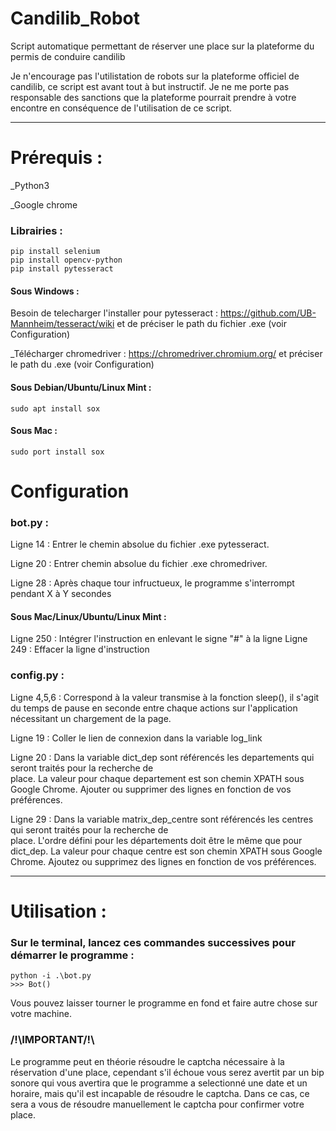 # Candilib_Robot
Script automatique permettant de réserver une place sur la plateforme du permis de conduire candilib

Je n'encourage pas l'utilistation de robots sur la plateforme officiel de candilib, ce script est avant tout à but instructif.
Je ne me porte pas responsable des sanctions que la plateforme pourrait prendre à votre encontre en conséquence de l'utilisation de ce script.

___________________________________________________

<h1>Prérequis :</h1>
 _Python3
 
 _Google chrome
<h3>Librairies :</h3>

    pip install selenium
    pip install opencv-python
    pip install pytesseract
<h4>Sous Windows :</h4>
 
 Besoin de telecharger l'installer pour pytesseract : https://github.com/UB-Mannheim/tesseract/wiki et de préciser le path du fichier .exe (voir Configuration)
  
  _Télécharger chromedriver : https://chromedriver.chromium.org/ et préciser le path du .exe (voir Configuration)
  
<h4>Sous Debian/Ubuntu/Linux Mint :</h4>

    sudo apt install sox

<h4>Sous Mac :</h4>

    sudo port install sox
  
 <h1>Configuration</h1>
    
   <h3>bot.py :</h3>
    
   Ligne 14 : Entrer le chemin absolue du fichier .exe pytesseract.
    
   Ligne 20 : Entrer chemin absolue du fichier .exe chromedriver.
   
   Ligne 28 : Après chaque tour infructueux, le programme s'interrompt pendant X à Y secondes
   
   <h4>Sous Mac/Linux/Ubuntu/Linux Mint :</h4>
   
   Ligne 250 : Intégrer l'instruction en enlevant le signe "#" à la ligne 
   Ligne 249 : Effacer la ligne d'instruction
    
   <h3>config.py :</h3>
    
   Ligne 4,5,6 : Correspond à la valeur transmise à la fonction sleep(), il s'agit du temps de pause en seconde entre chaque actions sur l'application nécessitant un chargement de la page.
    
   Ligne 19 : Coller le lien de connexion dans la variable log_link
    
   Ligne 20 : Dans la variable dict_dep sont référencés les departements qui seront traités pour la recherche de   
              place. La valeur pour chaque departement est son chemin XPATH sous Google Chrome. Ajouter ou supprimer des lignes en fonction de vos préférences. 
    
   Ligne 29 :  Dans la variable matrix_dep_centre sont référencés les centres qui seront traités pour la recherche de   
              place. L'ordre défini pour les départements doit être le même que pour dict_dep. La valeur pour chaque centre est son chemin XPATH sous Google Chrome. Ajoutez ou supprimez des lignes en fonction de vos préférences.
___________________________________________________

<h1>Utilisation :</h1>
<h3>Sur le terminal, lancez ces commandes successives pour démarrer le programme :</h3>

    python -i .\bot.py
    >>> Bot()
Vous pouvez laisser tourner le programme en fond et faire autre chose sur votre machine.

<h3>/!\IMPORTANT/!\</h3>
Le programme peut en théorie résoudre le captcha nécessaire à la réservation d'une place, cependant s'il échoue vous serez avertit par un bip sonore qui vous avertira que le programme a selectionné une date et un horaire, mais qu'il est incapable de résoudre le captcha. Dans ce cas, ce sera a vous de résoudre manuellement le captcha pour confirmer votre place.
